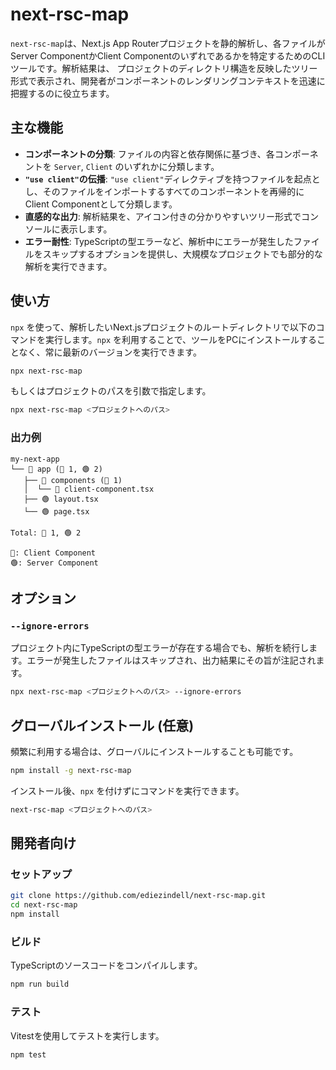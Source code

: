 # next-rsc-map

`next-rsc-map`は、Next.js App Routerプロジェクトを静的解析し、各ファイルがServer ComponentかClient Componentのいずれであるかを特定するためのCLIツールです。解析結果は、
プロジェクトのディレクトリ構造を反映したツリー形式で表示され、開発者がコンポーネントのレンダリングコンテキストを迅速に把握するのに役立ちます。

## 主な機能

- **コンポーネントの分類**: ファイルの内容と依存関係に基づき、各コンポーネントを `Server`, `Client` のいずれかに分類します。
- **`"use client"`の伝播**: `"use client"`ディレクティブを持つファイルを起点とし、そのファイルをインポートするすべてのコンポーネントを再帰的にClient Componentとして分類します。
- **直感的な出力**: 解析結果を、アイコン付きの分かりやすいツリー形式でコンソールに表示します。
- **エラー耐性**: TypeScriptの型エラーなど、解析中にエラーが発生したファイルをスキップするオプションを提供し、大規模なプロジェクトでも部分的な解析を実行できます。

## 使い方

`npx` を使って、解析したいNext.jsプロジェクトのルートディレクトリで以下のコマンドを実行します。`npx` を利用することで、ツールをPCにインストールすることなく、常に最新のバージョンを実行できます。

```bash
npx next-rsc-map
```

もしくはプロジェクトのパスを引数で指定します。

```bash
npx next-rsc-map <プロジェクトへのパス>
```

### 出力例

```
my-next-app
└── 📁 app (🔴 1, 🟢 2)
   ├── 📁 components (🔴 1)
   │  └── 🔴 client-component.tsx
   ├── 🟢 layout.tsx
   └── 🟢 page.tsx

Total: 🔴 1, 🟢 2

🔴: Client Component
🟢: Server Component
```

## オプション

### `--ignore-errors`

プロジェクト内にTypeScriptの型エラーが存在する場合でも、解析を続行します。エラーが発生したファイルはスキップされ、出力結果にその旨が注記されます。

```bash
npx next-rsc-map <プロジェクトへのパス> --ignore-errors
```

## グローバルインストール (任意)

頻繁に利用する場合は、グローバルにインストールすることも可能です。

```bash
npm install -g next-rsc-map
```

インストール後、`npx` を付けずにコマンドを実行できます。

```bash
next-rsc-map <プロジェクトへのパス>
```

## 開発者向け

### セットアップ

```bash
git clone https://github.com/ediezindell/next-rsc-map.git
cd next-rsc-map
npm install
```

### ビルド

TypeScriptのソースコードをコンパイルします。

```bash
npm run build
```

### テスト

Vitestを使用してテストを実行します。

```bash
npm test
```
